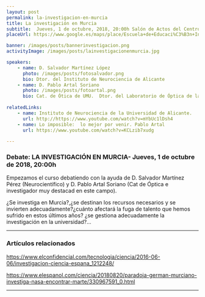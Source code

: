 ```yaml
---
layout: post
permalink: la-investigacion-en-murcia
title: La investigación en Murcia
subtitle:  Jueves, 1 de octubre, 2018, 20:00h Salón de Actos del Centro de Infantil Nº 1(Paseo Rosales)
placeUrl: https://www.google.es/maps/place/Escuela+de+Educaci%C3%B3n+Infantil+N%C2%BA+1/@38.0511487,-1.2141566,15z/data=!4m5!3m4!1s0xd6380aa063461a5:0xa4a6aa5b957bba25!8m2!3d38.0523753!4d-1.2133646

banner: /images/posts/bannerinvestigacion.png
activityImage: /images/posts/lainvestigacionenmurcia.jpg

speakers: 
    - name: D. Salvador Martínez López
      photo: /images/posts/fotosalvador.png
      bio: Dtor. del Instituto de Neurociencia de Alicante
    - name: D. Pablo Artal Soriano
      photo: /images/posts/fotoartal.png
      bio: Cat. de Ótica de UMU.  Dtor. del Laboratorio de Óptica de la UMU
      
relatedLinks: 
    - name: Instituto de Neurociencia de la Universidad de Alicante.
      url: http://https://www.youtube.com/watch?v=mYbUc1lDsh4
    - name: Lo imposible:  lo mejor por venir. Pablo Artal
      url: https://www.youtube.com/watch?v=KCLzib7xudg
      
---
```


###  Debate:  LA INVESTIGACIÓN  EN MURCIA- Jueves, 1 de octubre de 2018, 20:00h

Empezamos el curso debatiendo con la ayuda de D. Salvador Martínez Pérez (Neurocientífico) y D. Pablo Artal Soriano (Cat de Óptica e investigador muy destacad en este campo).  

  ¿Se investiga en Murcia?,¿se destinan los recursos necesarios y se invierten adecuadamente?¿cuánto afectará la fuga de talento que hemos sufrido en estos últimos años? ¿se gestiona adecuadamente la investigación en la universidad?...



***

### Artículos relacionados

https://www.elconfidencial.com/tecnologia/ciencia/2016-06-06/investigacion-ciencia-espana_1212248/

https://www.elespanol.com/ciencia/20180820/paradoja-german-murciano-investiga-nasa-encontrar-marte/330967591_0.html
***
